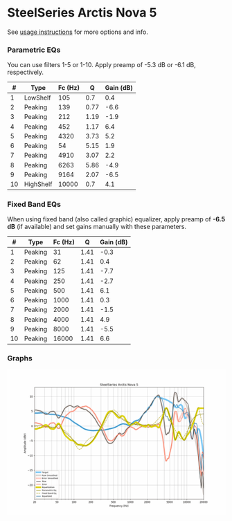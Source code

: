 # SteelSeries Arctis Nova 5
See [usage instructions](https://github.com/jaakkopasanen/AutoEq#usage) for more options and info.

### Parametric EQs
You can use filters 1-5 or 1-10. Apply preamp of -5.3 dB or -6.1 dB, respectively.

|   # | Type      |   Fc (Hz) |    Q |   Gain (dB) |
|-----|-----------|-----------|------|-------------|
|   1 | LowShelf  |       105 | 0.7  |         0.4 |
|   2 | Peaking   |       139 | 0.77 |        -6.6 |
|   3 | Peaking   |       212 | 1.19 |        -1.9 |
|   4 | Peaking   |       452 | 1.17 |         6.4 |
|   5 | Peaking   |      4320 | 3.73 |         5.2 |
|   6 | Peaking   |        54 | 5.15 |         1.9 |
|   7 | Peaking   |      4910 | 3.07 |         2.2 |
|   8 | Peaking   |      6263 | 5.86 |        -4.9 |
|   9 | Peaking   |      9164 | 2.07 |        -6.5 |
|  10 | HighShelf |     10000 | 0.7  |         4.1 |

### Fixed Band EQs
When using fixed band (also called graphic) equalizer, apply preamp of **-6.5 dB** (if available) and set gains manually with these parameters.

|   # | Type    |   Fc (Hz) |    Q |   Gain (dB) |
|-----|---------|-----------|------|-------------|
|   1 | Peaking |        31 | 1.41 |        -0.3 |
|   2 | Peaking |        62 | 1.41 |         0.4 |
|   3 | Peaking |       125 | 1.41 |        -7.7 |
|   4 | Peaking |       250 | 1.41 |        -2.7 |
|   5 | Peaking |       500 | 1.41 |         6.1 |
|   6 | Peaking |      1000 | 1.41 |         0.3 |
|   7 | Peaking |      2000 | 1.41 |        -1.5 |
|   8 | Peaking |      4000 | 1.41 |         4.9 |
|   9 | Peaking |      8000 | 1.41 |        -5.5 |
|  10 | Peaking |     16000 | 1.41 |         6.6 |

### Graphs
![](./SteelSeries%20Arctis%20Nova%205.png)
